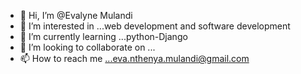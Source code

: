 - 👋 Hi, I’m @Evalyne Mulandi
- 👀 I’m interested in ...web development and software development
- 🌱 I’m currently learning ...python-Django
- 💞️ I’m looking to collaborate on ...
- 📫 How to reach me ...eva.nthenya.mulandi@gmail.com

<!---
 Evalyne Mulandi/ Evalyne Mulandi is a ✨ special ✨ repository because its `README.md` (this file) appears on your GitHub profile.
You can click the Preview link to take a look at your changes.
--->
